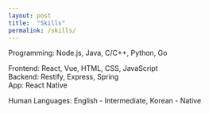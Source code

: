 ```yaml
---
layout: post
title:  "Skills"
permalink: /skills/
---
```

Programming: Node.js, Java, C/C++, Python, Go <br />

Frontend: React, Vue, HTML, CSS, JavaScript <br />
Backend: Restify, Express, Spring <br />
App: React Native

Human Languages: English - Intermediate, Korean - Native <br />
